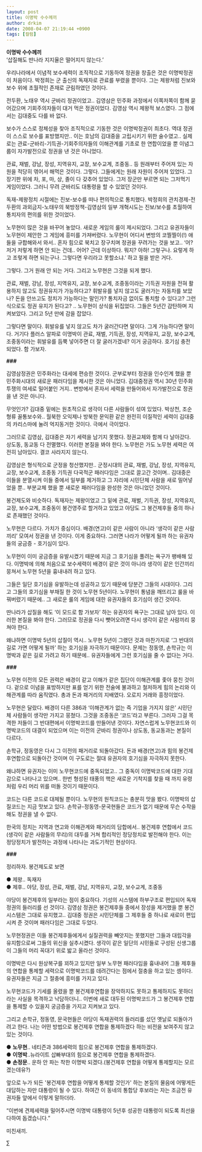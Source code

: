 ```yaml
---
layout: post
title: 이명박 수수께끼
author: drkim
date: 2008-04-07 21:19:44 +0900
tags: [컬럼]
---
```

**이명박 수수께끼**  
‘삽질해도 딴나라 지지율은 떨어지지 않는다.’

우리나라에서 이념적 보수세력이 조직적으로 기동하여 정권을 창출은 것은 이명박정권이 처음이다. 박정희는 군 출신의 독재자로 관료를 부렸을 뿐이다. 그는 제왕처럼 진보와 보수 위에 초월적인 존재로 군림하였던 것이다. 

전두환, 노태우 역시 군바리 정권이었고.. 김영삼은 민주화 과정에서 이쪽저쪽이 함께 묻어갔으며 기회주의자들이 대거 먹은 정권이었다. 김영삼 역시 제왕적 보스였다. 그 점에서는 김대중도 다를 바 없다. 

보수가 스스로 정체성을 찾아 조직적으로 기동한 것은 이명박정권이 최초다. 역대 정권이 스스로 보수를 표방했지만.. 이는 호남의 김대중을 고립시키기 위한 술수였고.. 실제로는 관료-군바리-기득권-기회주의자들의 이해관계를 기초로 한 연합이었을 뿐 이념그룹이 자가발전으로 정권을 낸 것은 아니었다. 

관료, 재벌, 강남, 장성, 지역유지, 교장, 보수교계, 조중동.. 등 원래부터 주어져 있는 자원을 적당히 엮어서 해먹은 것이다. 그렇다. 그들에게는 원래 자원이 주어져 있었다. 그 장기판 위에 차, 포, 마, 상, 졸이 다 갖추어 있었다. 그저 장군만 부르면 되는 그저먹기 게임이었다. 그러니 무려 군바리도 대통령을 할 수 있었던 것이다. 

독재-제왕정치 시절에는 진보-보수를 떠나 편의적으로 통치했다. 박정희의 관치경제-전두환의 과외금지-노태우의 북방정책-김영삼의 일부 개혁시도는 진보/보수를 초월하여 통치자의 편의를 위한 것이었다. 

노무현이 많은 것을 바꾸어 놓았다. 새로운 게임의 룰이 제시되었다. 그리고 유권자들이 노무현이 제안한 그 게임에 흥미를 가져버렸다. 노무현이 어디서 변방의 코찔찔이(!) 애들을 규합해와서 와서.. 혼자 힘으로 북치고 장구치며 정권을 꾸려가는 것을 보고.. ‘어? 저거 저렇게 하면 안 되는 건데.. 어어? 근데 이상하다. 뭐지? 아하! 그렇구나. 요렇게 하고 조렇게 하면 되는구나. 그렇다면 우리라고 못할소냐.’ 하고 필을 받은 거다. 

그렇다. 그거 원래 안 되는 거다. 그리고 노무현은 그것을 되게 했다. 

관료, 재벌, 강남, 장성, 지역유지, 교장, 보수교계, 조중동이라는 기득권 자원을 전혀 활용하지 않고도 정권유지가 가능하다고? 휘발유를 넣지 않고도 굴러가는 자동차를 보았나? 돈을 안쓰고도 정치가 가능하다는 말인가? 통치자금 없이도 통치할 수 있다고? 그런 식으로도 정권 유지가 된다고? .. 노무현이 상식을 뒤집었다. 그들은 5년간 감탄하며 지켜보았다. 그리고 5년 만에 감을 잡았다. 

그렇다면 말이다. 휘발유를 넣지 않고도 차가 굴러간다면 말이다. 그게 가능하다면 말이다. 거기다 플러스 알파로 이명박이 관료, 재벌, 기득권, 장성, 지역유지, 교장, 보수교계, 조중동이라는 휘발유를 듬뿍 넣어주면 더 잘 굴러가겠네? 이거 궁금하다. 호기심 충전 되었다. 함 가보자. 

**###**

김영삼정권은 민주화라는 대세에 편승한 것이다. 군부로부터 정권을 인수인계 했을 뿐 민주화시대의 새로운 패러다임을 제시한 것은 아니었다. 김대중정권 역시 30년 민주화투쟁의 여세로 밀어붙인 거지.. 변방에서 혼자서 세력을 만들어와서 자가발전으로 정권을 낸 것은 아니다. 

무엇인가? 김대중 밑에는 원초적으로 생각이 다른 사람들이 섞여 있었다. 박상천, 조순형류 꼴통보수와.. 월북한 오익제나 방북한 문익환 같은 완전히 이질적인 세력이 김대중의 카리스마에 눌려 억지동거한 것이다. 극에서 극이었다. 

그러므로 김영삼, 김대중은 자기 세력을 남기지 못했다. 정권교체와 함께 다 날아갔다. 상도동, 동교동 다 전멸했다. 이러한 본질을 봐야 한다. 노무현은 가도 노무현 세력은 여전히 남아있다. 결코 사라지지 않는다. 

김영삼은 형식적으로 군정을 청산했지만.. 군정시대의 관료, 재벌, 강남, 장성, 지역유지, 교장, 보수교계, 조중동 기득권 다국적군 패러다임은 그대로 끌고간 것이며.. 김대중은 이들을 분열시켜 이들 중에서 일부를 제거하고 그 자리에 시민단체 사람을 새로 밀어넣었을 뿐.. 부분교체 했을 뿐 새로운 패러다임을 완성한 것은 아니었던 것이다. 

봉건제도와 비슷하다. 독재자는 제왕이었고 그 밑에 관료, 재벌, 기득권, 장성, 지역유지, 교장, 보수교계, 조중동이 봉건영주로 할거하고 있었고 야당도 그 봉건제후들 중의 하나로 존재했던 것이다. 

노무현은 다르다. 가치가 중심이다. 배경(연고)이 같은 사람이 아니라 ‘생각이 같은 사람끼리’ 모여서 정권을 낸 것이다. 이게 중요하다. 그러면 나라가 어떻게 될까 하는 유권자들의 궁금증 - 호기심이 있다.

노무현이 이미 궁금증을 유발시켰기 때문에 지금 그 호기심을 풀려는 욕구가 팽배해 있다. 이명박에 의해 처음으로 보수세력이 배경이 같은 것이 아니라 생각이 같은 인간끼리 뭉쳐서 노무현 5년을 흉내내려 하고 있다. 

그들은 일단 호기심을 유발하는데 성공하고 있기 때문에 당분간 그들의 시대이다. 그리고 그들의 호기심을 부채질 한 것이 노무현 5년이다. 노무현이 통념을 깨뜨리고 룰을 바꿔버렸기 때문에.. 그 새로운 룰의 게임에 대한 유권자들의 호기심이 생긴 것이다. 

딴나라가 삽질을 해도 ‘이 모드로 함 가보자’ 하는 유권자의 욕구는 그대로 남아 있다. 이러한 본질을 봐야 한다. 그러므로 정권을 다시 뺏어오려면 다시 생각이 같은 사람끼리 뭉쳐야 한다. 

왜냐하면 이명박 5년의 삽질이 역시.. 노무현 5년이 그랬던 것과 마찬가지로 ‘그 반대의 길로 가면 어떻게 될까’ 하는 호기심을 자극하기 때문이다. 문제는 정동영, 손학규는 이명박과 같은 길로 가려고 하기 때문에.. 유권자들에게 그런 호기심을 줄 수 없다는 거다. 

**###**

노무현 이전의 모든 권력은 배경이 같고 이해가 같은 집단이 이해관계를 좇아 뭉친 것이다. 겉으로 이념을 표방하지만 표를 얻기 위한 전술에 불과하고 철저하게 힘의 논리와 이해관계를 따라 움직였다. 총과 돈과 패거리의 지배였다. 오로지 거래와 흥정이었다. 

노무현은 달랐다. 배경이 다른 386과 ‘이해관계가 없는 즉 기업을 가지지 않은’ 시민단체 사람들이 생각만 가지고 뭉쳤다. 그것을 조중동은 ‘코드’라고 부른다. 그러자 그걸 목격한 저들이 그 반대편에서 이명박코드를 만들어낸 것이다. 자연스럽게 노무현코드와 이명박코드의 대결이 되었으며 이는 이전의 군바리 정권이나 상도동, 동교동과는 본질이 다르다. 

손학규, 정동영은 다시 그 이전의 패거리로 되돌아갔다. 돈과 배경(연고)과 힘의 봉건제후연합으로 되돌아간 것이며 이 구도로는 절대 유권자의 호기심을 자극하지 못한다. 

왜냐하면 유권자는 이미 노무현코드에 중독되었고.. 그 중독이 이명박코드에 대한 기대감으로 나타나고 있으며.. 한번 형성된 태풍의 핵은 새로운 기착지를 찾을 때 까지 유령처럼 우리 머리 위를 떠돌 것이기 때문이다. 

코드는 다른 코드로 대체될 뿐이다. 노무현의 원칙코드는 충분히 맛을 봤다. 이명박의 삽질코드는 지금 맛보고 있다. 손학규-정동영-문국현들은 코드가 없기 때문에 무슨 수작을 해도 정권을 낼 수 없다. 

한국의 정치는 지역과 연고와 이해관계와 패거리의 담합에서.. 봉건제후 연합에서 코드(생각이 같은 사람들의 무리)의 대두를 거쳐 합리적인 정당정치로 발전해야 한다. 이는 정당정치가 발전하는 과정에 나타나는 과도기적인 현상이다. 

**###**

정리하자. 봉건제도로 보면 

● 제왕.. 독재자  
● 제후.. 야당, 장성, 관료, 재벌, 강남, 지역유지, 교장, 보수교계, 조중동

야당이 봉건제후의 일부라는 점이 중요하다. 기성의 시스템에 하부구조로 편입되어 독재정권의 들러리를 선 것이다. 김영삼 정권은 봉건제후들 중에서 장성을 제거했을 뿐 봉건시스템은 그대로 유지했고.. 김대중 정권은 시민단체를 그 제후들 중 하나로 새로이 편입시켜 준 것이며 패러다임은 그대로 두었다. 

노무현정권은 이들 봉건제후들에게서 실질권력을 빼앗지는 못했지만 그들과 대립각을 유지함으로써 그들의 위신을 실추시켰다. 생각이 같은 일단의 시민들로 구성된 신생그룹이 그들의 머리 꼭대기 위로 밟고 올라선 것이다. 

이명박은 다시 원상복구를 꾀하고 있지만 일부 노무현 패러다임을 흉내내어 그들 제후들의 연합을 통제할 세력으로 이명박코드를 데려간다는 점에서 절충을 하고 있는 셈이다. 유권자들은 지금 그 절충에 흥미를 가지고 있다. 

노무현코드가 기세를 올렸을 뿐 봉건제후연합을 장악하지도 못하고 통제하지도 못하더라는 사실을 목격하고 낙담하더니.. 이번에 새로 대두된 이명박코드가 그 봉건제후 연합을 통제할 수 있을지 궁금증을 가지고 지켜보고 있다. 

그리고 손학규, 정동영, 문국현들은 야당이 독재권력의 들러리를 섰던 옛날로 되돌아가려고 한다. 나는 어떤 방법으로 봉건제후 연합을 통제하겠다 하는 비전을 보여주지 않고 있는 것이다. 

● **노무현**.. 네티즌과 386세력의 힘으로 봉건제후 연합을 통제하겠다.  
● **이명박**..뉴라이트 삽빠부대의 힘으로 봉건제후 연합을 통제하겠다.  
● **손정문**.. 운하 안 파는 착한 이명박 되겠다.(봉건제후 연합을 어떻게 통제할지는 모르겠는데유?)

앞으로 누가 되든 '봉건제후 연합을 어떻게 통제할 것인가' 하는 본질의 물음에 어떻게든 대답하는 자만 대통령이 될 수 있다. 하여간 이 동네의 통합당 후보라는 자는 조금전 유권자들 앞에서 이렇게 말하더라. 

“이번에 견제세력을 밀어주시면 이명박 대통령이 5년후 성공한 대통령이 되도록 최선을 다하여 돕겠습니다.” 

미친새끼.



∑